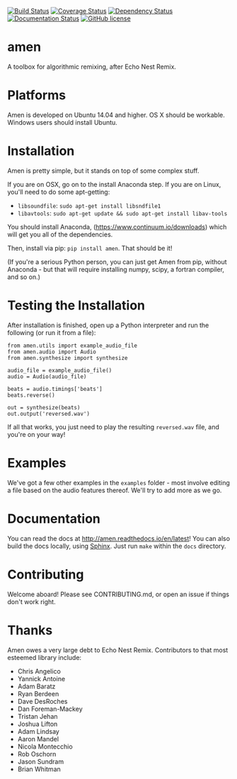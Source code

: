 [![Build Status](https://travis-ci.org/algorithmic-music-exploration/amen.svg?branch=master)](https://travis-ci.org/algorithmic-music-exploration/amen)
[![Coverage Status](https://coveralls.io/repos/github/algorithmic-music-exploration/amen/badge.svg?branch=master)](https://coveralls.io/github/algorithmic-music-exploration/amen?branch=master)
[![Dependency Status](https://dependencyci.com/github/algorithmic-music-exploration/amen/badge)](https://dependencyci.com/github/algorithmic-music-exploration/amen)
[![Documentation Status](https://readthedocs.org/projects/amen/badge/?version=latest)](http://amen.readthedocs.io/en/latest/?badge=latest)
[![GitHub license](https://img.shields.io/badge/license-BSD-blue.svg)](https://raw.githubusercontent.com/algorithmic-music-exploration/amen/master/LICENSE)

# amen
A toolbox for algorithmic remixing, after Echo Nest Remix.

# Platforms
Amen is developed on Ubuntu 14.04 and higher.  OS X should be workable.  Windows users should install Ubuntu.

# Installation
Amen is pretty simple, but it stands on top of some complex stuff.

If you are on OSX, go on to the install Anaconda step. If you are on Linux, you'll need to do some apt-getting:
- `libsoundfile`:  `sudo apt-get install libsndfile1`
- `libavtools`:  `sudo apt-get update && sudo apt-get install libav-tools`

You should install Anaconda, (https://www.continuum.io/downloads) which will get you all of the dependencies.

Then, install via pip:  `pip install amen`.  That should be it!

(If you're a serious Python person, you can just get Amen from pip, without Anaconda - but that will require installing numpy, scipy, a fortran compiler, and so on.)

# Testing the Installation
After installation is finished, open up a Python interpreter and run the following (or run it from a file):
```
from amen.utils import example_audio_file
from amen.audio import Audio
from amen.synthesize import synthesize

audio_file = example_audio_file()
audio = Audio(audio_file)

beats = audio.timings['beats']
beats.reverse()

out = synthesize(beats)
out.output('reversed.wav')
```

If all that works, you just need to play the resulting `reversed.wav` file, and you're on your way!

# Examples

We've got a few other examples in the `examples` folder - most involve editing a file based on the audio features thereof.  We'll try to add more as we go.

# Documentation

You can read the docs at http://amen.readthedocs.io/en/latest!  You can also build the docs locally, using [Sphinx](http://www.sphinx-doc.org). Just run `make` within the `docs` directory.

# Contributing
Welcome aboard!  Please see CONTRIBUTING.md, or open an issue if things don't work right.

# Thanks
Amen owes a very large debt to Echo Nest Remix.  Contributors to that most esteemed library include:
* Chris Angelico
* Yannick Antoine
* Adam Baratz
* Ryan Berdeen
* Dave DesRoches
* Dan Foreman-Mackey
* Tristan Jehan
* Joshua Lifton
* Adam Lindsay
* Aaron Mandel
* Nicola Montecchio
* Rob Oschorn
* Jason Sundram
* Brian Whitman
